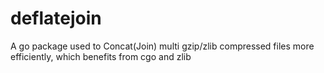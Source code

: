 # deflatejoin
A go package used to Concat(Join) multi gzip/zlib compressed files more efficiently, which benefits from cgo and zlib
